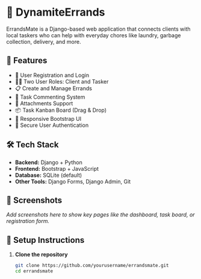 # 🧹 DynamiteErrands

ErrandsMate is a Django-based web application that connects clients with local taskers who can help with everyday chores like laundry, garbage collection, delivery, and more.

## 🚀 Features

- 👥 User Registration and Login
- 🧑‍💼 Two User Roles: Client and Tasker
- 📋 Create and Manage Errands
- 📝 Task Commenting System
- 📎 Attachments Support
- 📦 Task Kanban Board (Drag & Drop)
- 📱 Responsive Bootstrap UI
- 🔐 Secure User Authentication

## 🛠️ Tech Stack

- **Backend:** Django + Python
- **Frontend:** Bootstrap + JavaScript
- **Database:** SQLite (default)
- **Other Tools:** Django Forms, Django Admin, Git

## 📸 Screenshots

_Add screenshots here to show key pages like the dashboard, task board, or registration form._

## 🧪 Setup Instructions

1. **Clone the repository**
   ```bash
   git clone https://github.com/yourusername/errandsmate.git
   cd errandsmate
